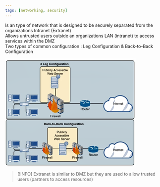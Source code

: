 ```yaml
---
tags: [networking, security]
---
```


Is an type of network that is designed to be securely separated from the organizations Intranet (Extranet)  
Allows untrusted users outside an organizations LAN (intranet) to access services within the DMZ  
Two types of common configuration : Leg Configuration & Back-to-Back Configuration

![Perimeter Network Configuration|400](../images/perimeter-network-configuration.png)

 > [!INFO]
 > Extranet is similar to DMZ but they are used to allow trusted users (partners to access resources)
